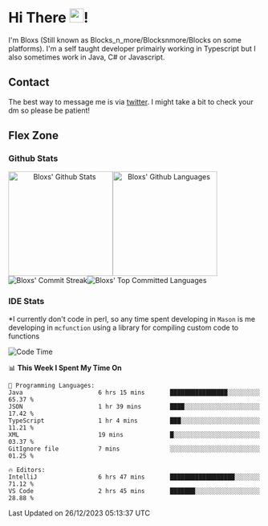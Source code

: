 # Hi There <img src="https://media.giphy.com/media/hvRJCLFzcasrR4ia7z/giphy.gif" width="28">!
I'm Bloxs (Still known as Blocks_n_more/Blocksnmore/Blocks on some platforms). I'm a self taught developer primairly working in Typescript but I also sometimes work in Java, C# or Javascript. 

## Contact
The best way to message me is via [twitter](https://twitter.com/blocksnmore). I might take a bit to check your dm so please be patient!

## Flex Zone
### Github Stats
<div style="display: flex;" align="center">
  <img src="https://readme-stats-gules.vercel.app/api?username=Blocksnmore&bg_color=23272A&show_icons=true&count_private=true&title_color=fff&text_color=fff&icon_color=3d34eb&hide_border=true&border_radius=10" alt="Bloxs' Github Stats" style="height: 13rem" />
 <img src="https://readme-stats-gules.vercel.app/api/top-langs/?username=Blocksnmore&layout=donut&count_private=true&hide_border=true&bg_color=23272A&title_color=fff&text_color=fff&icon_color=3d34eb&border_radius=10" alt="Bloxs' Github Languages" style="height: 13rem;" />
</div>
<div style="display: flex;" align="center">
  <img src="https://streak-stats.demolab.com?user=Blocksnmore&theme=github-dark-blue&hide_border=true" alt="Bloxs' Commit Streak">
  <img src="http://github-profile-summary-cards.vercel.app/api/cards/most-commit-language?username=Blocksnmore&theme=github_dark" alt="Bloxs' Top Committed Languages">
</div>

### IDE Stats
*I currently don't code in perl, so any time spent developing in `Mason` is me developing in `mcfunction` using a library for compiling custom code to functions
<!--START_SECTION:waka-->
![Code Time](http://img.shields.io/badge/Code%20Time-699%20hrs%2022%20mins-blue)

📊 **This Week I Spent My Time On** 

```text
💬 Programming Languages: 
Java                     6 hrs 15 mins       ████████████████░░░░░░░░░   65.37 % 
JSON                     1 hr 39 mins        ████░░░░░░░░░░░░░░░░░░░░░   17.42 % 
TypeScript               1 hr 4 mins         ███░░░░░░░░░░░░░░░░░░░░░░   11.21 % 
XML                      19 mins             █░░░░░░░░░░░░░░░░░░░░░░░░   03.37 % 
GitIgnore file           7 mins              ░░░░░░░░░░░░░░░░░░░░░░░░░   01.25 % 

🔥 Editors: 
IntelliJ                 6 hrs 47 mins       ██████████████████░░░░░░░   71.12 % 
VS Code                  2 hrs 45 mins       ███████░░░░░░░░░░░░░░░░░░   28.88 % 
```


 Last Updated on 26/12/2023 05:13:37 UTC
<!--END_SECTION:waka-->
